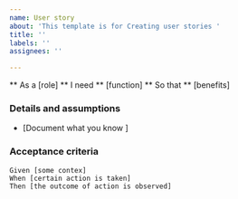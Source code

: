 ```yaml
---
name: User story
about: 'This template is for Creating user stories '
title: ''
labels: ''
assignees: ''

---
```


** As a [role]
** I need ** [function]
** So that ** [benefits]
### Details and assumptions
* [Document what you know ]
### Acceptance criteria

``` gherkin
Given [some contex]
When [certain action is taken]
Then [the outcome of action is observed]
```
